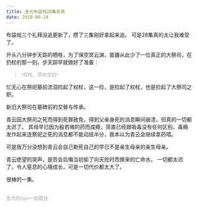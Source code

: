 ```yaml
---
title: 金光布袋戏28集有感
date: 2018-06-14
---
```


布袋戏三个礼拜没追更新了，攒了三集刚好拿起来追。
可是28集真的太让我难受了。

开头八分钟步天踪的牺牲，为了保空冥云渊，苗疆从此少了一位真正的大祭司，在扔杖的那一刻，步天踪早就做好了准备：

> <font face="黑体" size="2px" color="#a6a6a6">“权杖，劳你交回”</font>

忆无心在祭祀墓前流泪捡起了权杖，这一捡，是捡起了权杖，也是捡起了大祭司之职。

新旧大祭司在墓碑前的交替与传承。

青云因大祭司之死而得到死罪赦免，得到父亲身死的消息瞬间崩溃，但真的一切都太迟了。
其母早已因为殷若微的药而成瘾，简直已经跟吸毒没有任何区别，毒瘾发作起来连祭祀之死的消息都不能动摇半分，我本以为青云会继续拿药喂。

可是我万分没想到青云会自己勒死自己的早已不是亲生母亲的亲生母亲。

青云绝望的哭声，是否会后悔当初偷了向天抢时而换来的亡命水。
一切都太迟了，令人窒息的心境成长，可是一切代价都太大了。

很棒的一集。

<br>
<font face="黑体" size="2px" color="#a6a6a6">金光的bgm一如既往</font>